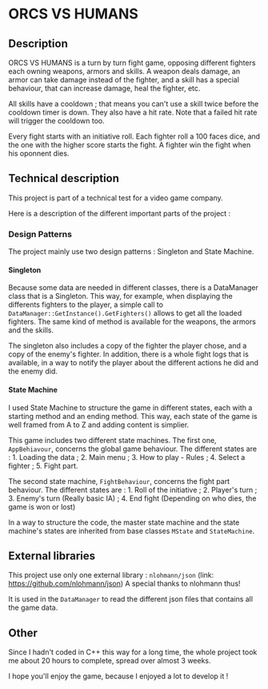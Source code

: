 # ORCS VS HUMANS

## Description

ORCS VS HUMANS is a turn by turn fight game, opposing different fighters each owning weapons, armors and skills.
A weapon deals damage, an armor can take damage instead of the fighter, and a skill has a special behaviour, that can increase damage, heal the fighter, etc.

All skills have a cooldown ; that means you can't use a skill twice before the cooldown timer is down. They also have a hit rate. Note that a failed hit rate will trigger the cooldown too.

Every fight starts with an initiative roll. Each fighter roll a 100 faces dice, and the one with the higher score starts the fight.
A fighter win the fight when his oponnent dies.

## Technical description

This project is part of a technical test for a video game company.

Here is a description of the different important parts of the project :

### Design Patterns

The project mainly use two design patterns : Singleton and State Machine.

#### Singleton

Because some data are needed in different classes, there is a DataManager class that is a Singleton. This way, for example, when displaying the differents fighters to the player, a simple call to ``DataManager::GetInstance().GetFighters()`` allows to get all the loaded fighters. The same kind of method is available for the weapons, the armors and the skills.

The singleton also includes a copy of the fighter the player chose, and a copy of the enemy's fighter. In addition, there is a whole fight logs that is available, in a way to notify the player about the different actions he did and the enemy did.

#### State Machine

I used State Machine to structure the game in different states, each with a starting method and an ending method. This way, each state of the game is well framed from A to Z and adding content is simplier.

This game includes two different state machines. The first one, ``AppBehiavour``, concerns the global game behaviour. The different states are : 1. Loading the data ; 2. Main menu ; 3. How to play - Rules ; 4. Select a fighter ; 5. Fight part.

The second state machine, ``FightBehaviour``, concerns the fight part behaviour. The different states are : 1. Roll of the initiative ; 2. Player's turn ; 3. Enemy's turn (Really basic IA) ; 4. End fight (Depending on who dies, the game is won or lost)

In a way to structure the code, the master state machine and the state machine's states are inherited from base classes ``MState`` and ``StateMachine``.

## External libraries

This project use only one external library : ``nlohmann/json`` (link: https://github.com/nlohmann/json) A special thanks to nlohmann thus!

It is used in the ``DataManager`` to read the different json files that contains all the game data.

## Other

Since I hadn't coded in C++ this way for a long time, the whole project took me about 20 hours to complete, spread over almost 3 weeks.

I hope you'll enjoy the game, because I enjoyed a lot to develop it !
